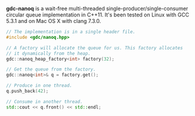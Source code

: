 **gdc-nanoq** is a wait-free multi-threaded single-producer/single-consumer
circular queue implementation in C++11. It's been tested on Linux with
GCC 5.3.1 and on Mac OS X with clang 7.3.0.


```c++
// The implementation is in a single header file.
#include <gdc/nanoq.hpp>

// A factory will allocate the queue for us. This factory allocates
// it dynamically from the heap.
gdc::nanoq_heap_factory<int> factory(32);

// Get the queue from the factory.
gdc::nanoq<int>& q = factory.get();

// Produce in one thread.
q.push_back(42);

// Consume in another thread.
std::cout << q.front() << std::endl;
```
